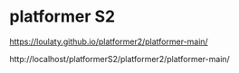 # platformer S2

https://loulaty.github.io/platformer2/platformer-main/

http://localhost/platformerS2/platformer2/platformer-main/

